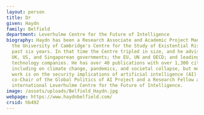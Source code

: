 ```yaml
---
layout: person
title: Dr
given: Haydn
family: Belfield
department: Leverhulme Centre for the Future of Intelligence
biography: Haydn has been a Research Associate and Academic Project Manager at
  the University of Cambridge's Centre for the Study of Existential Risk for the
  past six years. In that time the Centre tripled in size, and he advised the
  UK, US, and Singaporean governments; the EU, UN and OECD; and leading
  technology companies. He has over 40 publications with over 1,300 citations,
  including on climate change, pandemics, and societal collapse, but most of his
  work is on the security implications of artificial intelligence (AI). He is
  co-Chair of the Global Politics of AI Project and a Research Fellow at the
  international Leverhulme Centre for the Future of Intelligence.
image: /assets/uploads/Belfield_Haydn.jpg
webpage: https://www.haydnbelfield.com/
crsid: hb492
---
```

